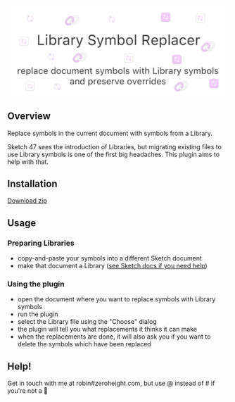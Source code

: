 <img src='./images/cover.png'>

## Overview
Replace symbols in the current document with symbols from a Library.

Sketch 47 sees the introduction of Libraries, but migrating existing files to use Library symbols is one of the first big headaches. This plugin aims to help with that.

## Installation

[Download zip](https://github.com/zeroheight/library-symbol-replacer/releases/download/1.0.1/library-symbol-replacer.sketchplugin.zip)

## Usage
### Preparing Libraries
* copy-and-paste your symbols into a different Sketch document
* make that document a Library ([see Sketch docs if you need help](https://www.sketchapp.com/docs/libraries/adding-libraries))

### Using the plugin
* open the document where you want to replace symbols with Library symbols
* run the plugin
* select the Library file using the "Choose" dialog
* the plugin will tell you what replacements it thinks it can make
* when the replacements are done, it will also ask you if you want to delete the symbols which have been replaced

## Help!
Get in touch with me at robin#zeroheight.com, but use @ instead of # if you're not a 🤖
